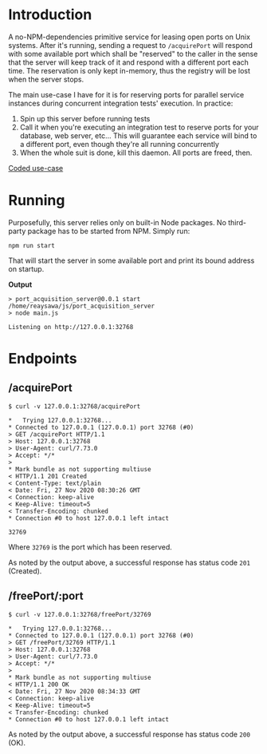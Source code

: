 # Introduction

A no-NPM-dependencies primitive service for leasing open ports on Unix systems.
After it's running, sending a request to `/acquirePort` will respond with some
available port which shall be "reserved" to the caller in the sense that the server
will keep track of it and respond with a different port each time. The
reservation is only kept in-memory, thus the registry will be lost when the
server stops.

The main use-case I have for it is for reserving ports for parallel service
instances during concurrent integration tests' execution. In practice:

1. Spin up this server before running tests
2. Call it when you're executing an integration test to reserve ports for
  your database, web server, etc... This will guarantee each service will
  bind to a different port, even though they're all running concurrently
3. When the whole suit is done, kill this daemon. All ports are freed, then.

[Coded use-case](https://github.com/resolritter/koa_knex_starter/blob/40b5c8711efc5c0a7763d2216212f2a78983cd94/src/tests/integration/lib/utils.js#L10)

# Running

Purposefully, this server relies only on built-in Node packages. No third-party
package has to be started from NPM. Simply run:

```
npm run start
```

That will start the server in some available port and print its bound address on startup.

**Output**

```
> port_acquisition_server@0.0.1 start /home/reaysawa/js/port_acquisition_server
> node main.js

Listening on http://127.0.0.1:32768
```

# Endpoints

## /acquirePort

```
$ curl -v 127.0.0.1:32768/acquirePort

*   Trying 127.0.0.1:32768...
* Connected to 127.0.0.1 (127.0.0.1) port 32768 (#0)
> GET /acquirePort HTTP/1.1
> Host: 127.0.0.1:32768
> User-Agent: curl/7.73.0
> Accept: */*
> 
* Mark bundle as not supporting multiuse
< HTTP/1.1 201 Created
< Content-Type: text/plain
< Date: Fri, 27 Nov 2020 08:30:26 GMT
< Connection: keep-alive
< Keep-Alive: timeout=5
< Transfer-Encoding: chunked
* Connection #0 to host 127.0.0.1 left intact

32769
```

Where `32769` is the port which has been reserved.

As noted by the output above, a successful response has status code `201` (Created).

## /freePort/:port

```
$ curl -v 127.0.0.1:32768/freePort/32769

*   Trying 127.0.0.1:32768...
* Connected to 127.0.0.1 (127.0.0.1) port 32768 (#0)
> GET /freePort/32769 HTTP/1.1
> Host: 127.0.0.1:32768
> User-Agent: curl/7.73.0
> Accept: */*
> 
* Mark bundle as not supporting multiuse
< HTTP/1.1 200 OK
< Date: Fri, 27 Nov 2020 08:34:33 GMT
< Connection: keep-alive
< Keep-Alive: timeout=5
< Transfer-Encoding: chunked
* Connection #0 to host 127.0.0.1 left intact
```

As noted by the output above, a successful response has status code `200` (OK).
